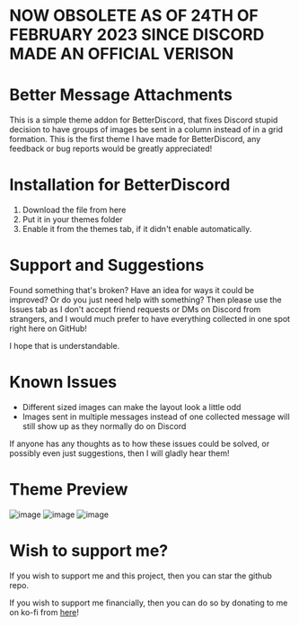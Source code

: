 # NOW OBSOLETE AS OF 24TH OF FEBRUARY 2023 SINCE DISCORD MADE AN OFFICIAL VERISON




# Better Message Attachments
This is a simple theme addon for BetterDiscord, that fixes Discord stupid decision to have groups of images be sent in a column instead of in a grid formation.
This is the first theme I have made for BetterDiscord, any feedback or bug reports would be greatly appreciated!


# Installation for BetterDiscord
1) Download the file from here
2) Put it in your themes folder
3) Enable it from the themes tab, if it didn't enable automatically.


# Support and Suggestions
Found something that's broken?
Have an idea for ways it could be improved?
Or do you just need help with something?
Then please use the Issues tab as I don't accept friend requests or DMs on Discord from strangers, and I would much prefer to have everything collected in one spot right here on GitHub!

I hope that is understandable.


# Known Issues
 - Different sized images can make the layout look a little odd
 - Images sent in multiple messages instead of one collected message will still show up as they normally do on Discord

If anyone has any thoughts as to how these issues could be solved, or possibly even just suggestions, then I will gladly hear them!


# Theme Preview
![image](https://user-images.githubusercontent.com/12025450/182887584-7572f769-a89d-4528-807a-411554cf6f6a.png)
![image](https://user-images.githubusercontent.com/12025450/182887468-2a3b550e-0993-4b96-b5f8-9c059ec6dbd9.png)
![image](https://user-images.githubusercontent.com/12025450/182887540-8bd964f3-bdc0-4834-b28a-7fd2129b2bc2.png)

# Wish to support me?
If you wish to support me and this project, then you can star the github repo.

If you wish to support me financially, then you can do so by donating to me on ko-fi from [here](https://ko-fi.com/anderzenn)!
